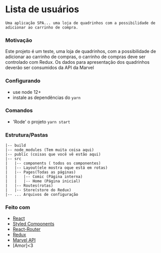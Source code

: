 # Lista de usuários 

`Uma aplicação SPA... uma loja de quadrinhos com a possibilidade de adicionar ao carrinho de compra.`

### Motivação

Este projeto é um teste, uma loja de quadrinhos, com a possibilidade de adicionar ao carrinho de compras, o carrinho de compras deve ser controlado com Redux. Os dados para apresentação dos quadrinhos deverão ser consumidos da API da Marvel

### Configurando
  - use node 12+
  - instale as dependências do `yarn`

### Comandos
  - 'Rode' o projeto `yarn start`

### Estrutura/Pastas

```
|-- build
|-- node_modules (Tem muita coisa aqui)
|-- public (coisas que você vê estão aqui)
|-- src
|   |-- components ( todos os componentes)
|   |-- Layout(ele mostra oque está em rotas)
|   |-- Pages(Todas as páginas)
|   |   |-- Comic (Página interna)
|   |   |-- Home (Página inicial)
|   |-- Routes(rotas)
|   |-- Store(store do Redux)
|-- ... Arquivos de configuração
```

### Feito com
  - [React](https://reactjs.org/)
  - [Styled Components](https://www.styled-components.com/)
  - [React-Router](https://reacttraining.com/react-router/web/guides/quick-start)
  - [Redux](https://react-redux.js.org/)
  - [Marvel API](https://developer.marvel.com/)
  - [Amor]<3

